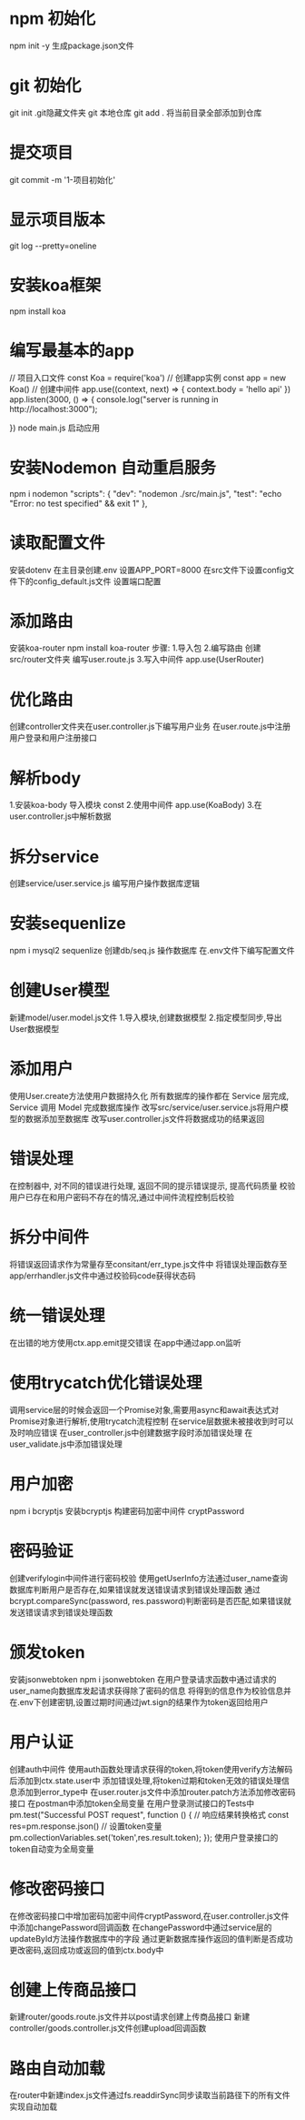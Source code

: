 # npm 初始化
npm init -y
生成package.json文件
# git 初始化
git init
.git隐藏文件夹 git 本地仓库
git add . 将当前目录全部添加到仓库
# 提交项目
git commit -m '1-项目初始化'
# 显示项目版本
git log --pretty=oneline
# 安装koa框架
npm install koa
# 编写最基本的app
// 项目入口文件
const Koa = require('koa')
    // 创建app实例
const app = new Koa()
    // 创建中间件
app.use((context, next) => {
    context.body = 'hello api'
})
app.listen(3000, () => {
    console.log("server is running in http://localhost:3000");

})
node main.js 启动应用
# 安装Nodemon 自动重启服务
npm i nodemon
    "scripts": {
        "dev": "nodemon ./src/main.js",
        "test": "echo \"Error: no test specified\" && exit 1"
    },
# 读取配置文件
安装dotenv
在主目录创建.env 设置APP_PORT=8000
在src文件下设置config文件下的config_default.js文件 设置端口配置
# 添加路由
安装koa-router
npm install koa-router
步骤:
1.导入包 
2.编写路由 创建src/router文件夹 编写user.route.js
 3.写入中间件 app.use(UserRouter)
 # 优化路由
 创建controller文件夹在user.controller.js下编写用户业务
 在user.route.js中注册用户登录和用户注册接口
 # 解析body
 1.安装koa-body 导入模块 const 
2.使用中间件 app.use(KoaBody)
3.在user.controller.js中解析数据
# 拆分service
创建service/user.service.js 编写用户操作数据库逻辑
# 安装sequenlize 
npm i mysql2 sequenlize
创建db/seq.js 操作数据库 
在.env文件下编写配置文件
# 创建User模型
新建model/user.model.js文件
1.导入模块,创建数据模型
2.指定模型同步,导出User数据模型
# 添加用户
使用User.create方法使用户数据持久化
所有数据库的操作都在 Service 层完成, Service 调用 Model 完成数据库操作
改写src/service/user.service.js将用户模型的数据添加至数据库
改写user.controller.js文件将数据成功的结果返回
# 错误处理
在控制器中, 对不同的错误进行处理, 返回不同的提示错误提示, 提高代码质量
校验用户已存在和用户密码不存在的情况,通过中间件流程控制后校验
# 拆分中间件
将错误返回请求作为常量存至consitant/err_type.js文件中
将错误处理函数存至app/errhandler.js文件中通过校验码code获得状态码
# 统一错误处理
在出错的地方使用ctx.app.emit提交错误
在app中通过app.on监听
# 使用trycatch优化错误处理
调用service层的时候会返回一个Promise对象,需要用async和await表达式对Promise对象进行解析,使用trycatch流程控制
在service层数据未被接收到时可以及时响应错误
在user_controller.js中创建数据字段时添加错误处理
在user_validate.js中添加错误处理
# 用户加密
npm i bcryptjs 安装bcryptjs
构建密码加密中间件 cryptPassword
# 密码验证
创建verifylogin中间件进行密码校验
使用getUserInfo方法通过user_name查询数据库判断用户是否存在,如果错误就发送错误请求到错误处理函数
通过bcrypt.compareSync(password, res.password)判断密码是否匹配,如果错误就发送错误请求到错误处理函数
# 颁发token
安装jsonwebtoken npm i jsonwebtoken
在用户登录请求函数中通过请求的user_name向数据库发起请求获得除了密码的信息
将得到的信息作为校验信息并在.env下创建密钥,设置过期时间通过jwt.sign的结果作为token返回给用户
# 用户认证
创建auth中间件 使用auth函数处理请求获得的token,将token使用verify方法解码后添加到ctx.state.user中
添加错误处理,将token过期和token无效的错误处理信息添加到error_type中
在user.router.js文件中添加router.patch方法添加修改密码接口
在postman中添加token全局变量
在用户登录测试接口的Tests中
pm.test("Successful POST request", function () {
    // 响应结果转换格式
    const res=pm.response.json()
    // 设置token变量
    pm.collectionVariables.set('token',res.result.token);
});
使用户登录接口的token自动变为全局变量
# 修改密码接口
在修改密码接口中增加密码加密中间件cryptPassword,在user.controller.js文件中添加changePassword回调函数
在changePassword中通过service层的updateById方法操作数据库中的字段
通过更新数据库操作返回的值判断是否成功更改密码,返回成功或返回的值到ctx.body中
# 创建上传商品接口
新建router/goods.route.js文件并以post请求创建上传商品接口
新建controller/goods.controller.js文件创建upload回调函数
# 路由自动加载
在router中新建index.js文件通过fs.readdirSync同步读取当前路径下的所有文件实现自动加载